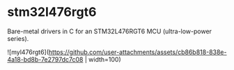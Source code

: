 # stm32l476rgt6
Bare-metal drivers in C for an STM32L476RGT6 MCU (ultra-low-power series).

![myl476rgt6](https://github.com/user-attachments/assets/cb86b818-838e-4a18-bd8b-7e2797dc7c08 | width=100)
